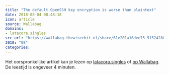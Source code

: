 ```yaml
---
title: "The default OpenSSH key encryption is worse than plaintext"
date: 2018-08-04 08:48:18
icon: article
source: Wallabag
domains:
- latacora.singles
src_url: "https://wallabag.thewiserbit.nl/share/61e201a16dee75.51524280"
2018: "08"
categories:
---
```

Het oorspronkelijke artikel kan je lezen op [latacora.singles](https://latacora.singles/2018/08/03/the-default-openssh.html) of [op Wallabag](https://wallabag.thewiserbit.nl/share/61e201a16dee75.51524280). De leestijd is ongeveer 4 minuten.